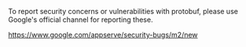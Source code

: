 To report security concerns or vulnerabilities with protobuf, please use
Google's official channel for reporting these.

https://www.google.com/appserve/security-bugs/m2/new
